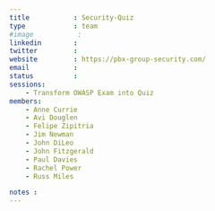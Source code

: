 ```yaml
---
title           : Security-Quiz
type            : team
#image           :
linkedin        :
twitter         :
website         : https://pbx-group-security.com/
email           :
status          :
sessions:
    - Transform OWASP Exam into Quiz
members:
    - Anne Currie
    - Avi Douglen
    - Felipe Zipitria
    - Jim Newman
    - John DiLeo
    - John Fitzgerald
    - Paul Davies
    - Rachel Power
    - Russ Miles

notes :
---
```





